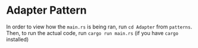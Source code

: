 # Adapter Pattern

In order to view how the `main.rs` is being ran, run `cd Adapter` from `patterns`.
Then, to run the actual code, run `cargo run main.rs` (if you have `cargo` installed)

